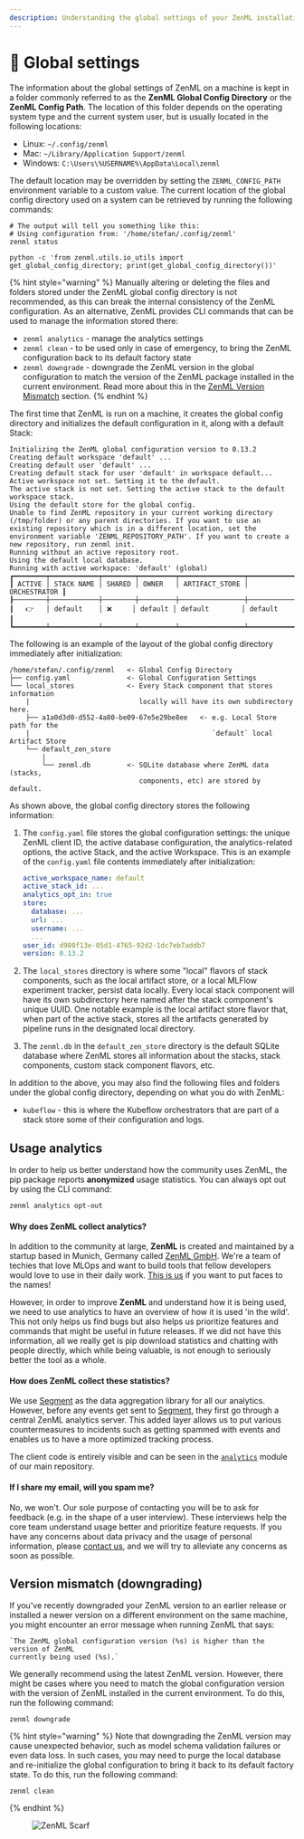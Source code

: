 ```yaml
---
description: Understanding the global settings of your ZenML installation.
---
```


# 📼 Global settings

The information about the global settings of ZenML on a machine is kept in a folder commonly referred to as the **ZenML Global Config Directory** or the **ZenML Config Path**. The location of this folder depends on the operating system type and the current system user, but is usually located in the following locations:

* Linux: `~/.config/zenml`
* Mac: `~/Library/Application Support/zenml`
* Windows: `C:\Users\%USERNAME%\AppData\Local\zenml`

The default location may be overridden by setting the `ZENML_CONFIG_PATH` environment variable to a custom value. The current location of the global config directory used on a system can be retrieved by running the following commands:

```shell
# The output will tell you something like this:
# Using configuration from: '/home/stefan/.config/zenml'
zenml status

python -c 'from zenml.utils.io_utils import get_global_config_directory; print(get_global_config_directory())'
```

{% hint style="warning" %}
Manually altering or deleting the files and folders stored under the ZenML global config directory is not recommended, as this can break the internal consistency of the ZenML configuration. As an alternative, ZenML provides CLI commands that can be used to manage the information stored there:

* `zenml analytics` - manage the analytics settings
* `zenml clean` - to be used only in case of emergency, to bring the ZenML configuration back to its default factory state
* `zenml downgrade` - downgrade the ZenML version in the global configuration to match the version of the ZenML package installed in the current environment. Read more about this in the [ZenML Version Mismatch](global-settings.md#version-mismatch-downgrading) section.
{% endhint %}

The first time that ZenML is run on a machine, it creates the global config directory and initializes the default configuration in it, along with a default Stack:

```
Initializing the ZenML global configuration version to 0.13.2
Creating default workspace 'default' ...
Creating default user 'default' ...
Creating default stack for user 'default' in workspace default...
Active workspace not set. Setting it to the default.
The active stack is not set. Setting the active stack to the default workspace stack.
Using the default store for the global config.
Unable to find ZenML repository in your current working directory (/tmp/folder) or any parent directories. If you want to use an existing repository which is in a different location, set the environment variable 'ZENML_REPOSITORY_PATH'. If you want to create a new repository, run zenml init.
Running without an active repository root.
Using the default local database.
Running with active workspace: 'default' (global)
┏━━━━━━━━┯━━━━━━━━━━━━┯━━━━━━━━┯━━━━━━━━━┯━━━━━━━━━━━━━━━━┯━━━━━━━━━━━━━━┓
┃ ACTIVE │ STACK NAME │ SHARED │ OWNER   │ ARTIFACT_STORE │ ORCHESTRATOR ┃
┠────────┼────────────┼────────┼─────────┼────────────────┼──────────────┨
┃   👉   │ default    │ ❌     │ default │ default        │ default      ┃
┗━━━━━━━━┷━━━━━━━━━━━━┷━━━━━━━━┷━━━━━━━━━┷━━━━━━━━━━━━━━━━┷━━━━━━━━━━━━━━┛
```

The following is an example of the layout of the global config directory immediately after initialization:

```
/home/stefan/.config/zenml   <- Global Config Directory
├── config.yaml              <- Global Configuration Settings
└── local_stores             <- Every Stack component that stores information 
    |                           locally will have its own subdirectory here.              
    ├── a1a0d3d0-d552-4a80-be09-67e5e29be8ee   <- e.g. Local Store path for the 
    |                                             `default` local Artifact Store                                           
    └── default_zen_store
        |
        └── zenml.db         <- SQLite database where ZenML data (stacks, 
                                components, etc) are stored by default.
```

As shown above, the global config directory stores the following information:

1.  The `config.yaml` file stores the global configuration settings: the unique ZenML client ID, the active database configuration, the analytics-related options, the active Stack, and the active Workspace. This is an example of the `config.yaml` file contents immediately after initialization:

    ```yaml
    active_workspace_name: default
    active_stack_id: ...
    analytics_opt_in: true
    store:
      database: ...
      url: ...
      username: ...
      ...
    user_id: d980f13e-05d1-4765-92d2-1dc7eb7addb7
    version: 0.13.2
    ```
2. The `local_stores` directory is where some "local" flavors of stack components, such as the local artifact store, or a local MLFlow experiment tracker, persist data locally. Every local stack component will have its own subdirectory here named after the stack component's unique UUID. One notable example is the local artifact store flavor that, when part of the active stack, stores all the artifacts generated by pipeline runs in the designated local directory.
3. The `zenml.db` in the `default_zen_store` directory is the default SQLite database where ZenML stores all information about the stacks, stack components, custom stack component flavors, etc.

In addition to the above, you may also find the following files and folders under the global config directory, depending on what you do with ZenML:

* `kubeflow` - this is where the Kubeflow orchestrators that are part of a stack store some of their configuration and logs.

## Usage analytics

In order to help us better understand how the community uses ZenML, the pip package reports **anonymized** usage statistics. You can always opt out by using the CLI command:

```bash
zenml analytics opt-out
```

#### Why does ZenML collect analytics? <a href="#motivation" id="motivation"></a>

In addition to the community at large, **ZenML** is created and maintained by a startup based in Munich, Germany called [ZenML GmbH](https://zenml.io). We're a team of techies that love MLOps and want to build tools that fellow developers would love to use in their daily work. [This is us](https://zenml.io/company#CompanyTeam) if you want to put faces to the names!

However, in order to improve **ZenML** and understand how it is being used, we need to use analytics to have an overview of how it is used 'in the wild'. This not only helps us find bugs but also helps us prioritize features and commands that might be useful in future releases. If we did not have this information, all we really get is pip download statistics and chatting with people directly, which while being valuable, is not enough to seriously better the tool as a whole.

#### How does ZenML collect these statistics? <a href="#implementation" id="implementation"></a>

We use [Segment](https://segment.com) as the data aggregation library for all our analytics. However, before any events get sent to [Segment](https://segment.com), they first go through a central ZenML analytics server. This added layer allows us to put various countermeasures to incidents such as getting spammed with events and enables us to have a more optimized tracking process.

The client code is entirely visible and can be seen in the [`analytics`](https://github.com/zenml-io/zenml/tree/main/src/zenml/analytics) module of our main repository.

#### If I share my email, will you spam me?

No, we won't. Our sole purpose of contacting you will be to ask for feedback (e.g. in the shape of a user interview). These interviews help the core team understand usage better and prioritize feature requests. If you have any concerns about data privacy and the usage of personal information, please [contact us](mailto:support@zenml.io), and we will try to alleviate any concerns as soon as possible.

## Version mismatch (downgrading)

If you've recently downgraded your ZenML version to an earlier release or installed a newer version on a different environment on the same machine, you might encounter an error message when running ZenML that says:

```shell
`The ZenML global configuration version (%s) is higher than the version of ZenML 
currently being used (%s).`
```

We generally recommend using the latest ZenML version. However, there might be cases where you need to match the global configuration version with the version of ZenML installed in the current environment. To do this, run the following command:

```shell
zenml downgrade
```

{% hint style="warning" %}
Note that downgrading the ZenML version may cause unexpected behavior, such as model schema validation failures or even data loss. In such cases, you may need to purge the local database and re-initialize the global configuration to bring it back to its default factory state. To do this, run the following command:

```shell
zenml clean
```
{% endhint %}

<figure><img src="https://static.scarf.sh/a.png?x-pxid=f0b4f458-0a54-4fcd-aa95-d5ee424815bc" alt="ZenML Scarf"><figcaption></figcaption></figure>
